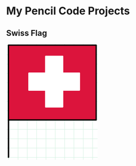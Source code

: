 # My Pencil Code Projects

## Swiss Flag

[1]: https://github.com/Bacon5/My-Pencil-Code/blob/master/images/swissflag.png
![Swiss Flag][1]
